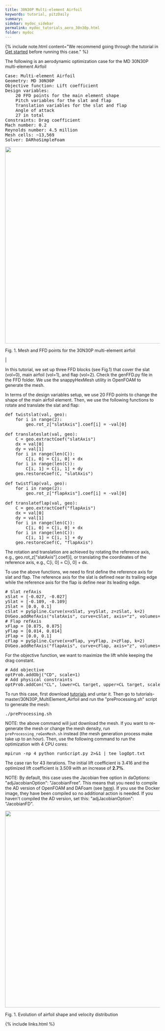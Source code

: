 ```yaml
---
title: 30N30P Multi-element Airfoil 
keywords: tutorial, pitzDaily
summary: 
sidebar: mydoc_sidebar
permalink: mydoc_tutorials_aero_30n30p.html
folder: mydoc
---
```


{% include note.html content="We recommend going through the tutorial in [Get started](mydoc_get_started_download_docker.html) before running this case." %}

The following is an aerodynamic optimization case for the MD 30N30P multi-element Airfoil 

<pre>
Case: Multi-element Airfoil 
Geometry: MD 30N30P 
Objective function: Lift coefficient
Design variables: 
    20 FFD points for the main element shape
    Pitch variables for the slat and flap
    Translation variables for the slat and flap
    Angle of attack
    27 in total 
Constraints: Drag coefficient
Mach number: 0.2
Reynolds number: 4.5 million
Mesh cells: ~13,569
Solver: DARhoSimpleFoam
</pre>

<img src="{{ site.url }}{{ site.baseurl }}/images/tutorials/30N30P_meshFFD.png" width="640" />

Fig. 1. Mesh and FFD points for the 30N30P multi-element airfoil 

|

In this tutorial, we set up three FFD blocks (see Fig.1) that cover the slat (vol=0), main airfoil (vol=1), and flap (vol=2). Check the genFFD.py file in the FFD folder. We use the snappyHexMesh utility in OpenFOAM to generate the mesh. 

In terms of the design variables setup, we use 20 FFD points to change the shape of the main airfoil element. Then, we use the following functions to rotate and translate the slat and flap:

<pre>
def twistslat(val, geo):
    for i in range(2):
        geo.rot_z["slatAxis"].coef[i] = -val[0]

def translateslat(val, geo):
    C = geo.extractCoef("slatAxis")
    dx = val[0]
    dy = val[1]
    for i in range(len(C)):
        C[i, 0] = C[i, 0] + dx
    for i in range(len(C)):
        C[i, 1] = C[i, 1] + dy
    geo.restoreCoef(C, "slatAxis")

def twistflap(val, geo):
    for i in range(2):
        geo.rot_z["flapAxis"].coef[i] = -val[0]

def translateflap(val, geo):
    C = geo.extractCoef("flapAxis")
    dx = val[0]
    dy = val[1]
    for i in range(len(C)):
        C[i, 0] = C[i, 0] + dx
    for i in range(len(C)):
        C[i, 1] = C[i, 1] + dy
    geo.restoreCoef(C, "flapAxis")
</pre>

The rotation and translation are achieved by rotating the reference axis, e.g., geo.rot_z["slatAxis"].coef[i], or translating the coordinates of the reference axis, e.g., C[i, 0] = C[i, 0] + dx.

To use the above functions, we need to first define the reference axis for slat and flap. The reference axis for the slat is defined near its trailing edge while the reference axis for the flap is define near its leading edge.

<pre>
# Slat refAxis
xSlat = [-0.027, -0.027]
ySlat = [-0.109, -0.109]
zSlat = [0.0, 0.1]
cSlat = pySpline.Curve(x=xSlat, y=ySlat, z=zSlat, k=2)
DVGeo.addRefAxis("slatAxis", curve=cSlat, axis="z", volumes=[0])
# Flap refAxis
xFlap = [0.875, 0.875]
yFlap = [0.014, 0.014]
zFlap = [0.0, 0.1]
cFlap = pySpline.Curve(x=xFlap, y=yFlap, z=zFlap, k=2)
DVGeo.addRefAxis("flapAxis", curve=cFlap, axis="z", volumes=[2])
</pre>

For the objective function, we want to maximize the lift while keeping the drag constant.

<pre>
# Add objective
optProb.addObj("CD", scale=1)
# Add physical constraints
optProb.addCon("CL", lower=CL_target, upper=CL_target, scale=1)
</pre>

To run this case, first download [tutorials](https://github.com/DAFoam/tutorials/archive/master.tar.gz) and untar it. Then go to tutorials-master/30N30P_MultiElement_Airfoil and run the "preProcessing.sh" script to generate the mesh:

<pre>
./preProcessing.sh
</pre>

NOTE: the above command will just download the mesh. If you want to re-generate the mesh or change the mesh density, run `preProcessing_reGenMesh.sh` instead (the mesh generation process make take up to an hour). Then, use the following command to run the optimization with 4 CPU cores:

<pre>
mpirun -np 4 python runScript.py 2>&1 | tee logOpt.txt
</pre>

The case ran for 43 iterations. The initial lift coefficient is 3.416 and the optimized lift coefficient is 3.509 with an increase of **2.7%**. 

NOTE: By default, this case uses the Jacobian free option in daOptions: "adjJacobianOption": "JacobianFree". This means that you need to compile the AD version of OpenFOAM and DAFoam (see [here](https://dafoam.github.io/mydoc_installation_source.html#compile-dafoam-with-automatic-differentiation-optional)). If you use the Docker image, they have been compiled so no additional action is needed. If you haven't compiled the AD version, set this: "adjJacobianOption": "JacobianFD". 

<img src="{{ site.url }}{{ site.baseurl }}/images/tutorials/30N30P_movie.gif" width="640" />

Fig. 1. Evolution of airfoil shape and velocity distribution

{% include links.html %}
